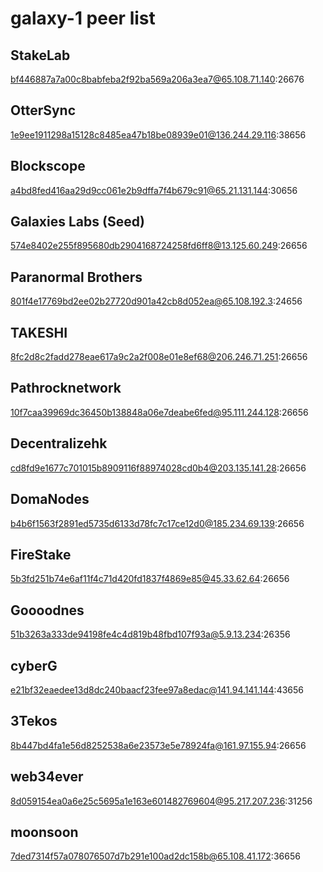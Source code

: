 # galaxy-1 peer list


## StakeLab

bf446887a7a00c8babfeba2f92ba569a206a3ea7@65.108.71.140:26676

## OtterSync

1e9ee1911298a15128c8485ea47b18be08939e01@136.244.29.116:38656

## Blockscope

a4bd8fed416aa29d9cc061e2b9dffa7f4b679c91@65.21.131.144:30656

## Galaxies Labs (Seed)

574e8402e255f895680db2904168724258fd6ff8@13.125.60.249:26656

## Paranormal Brothers

801f4e17769bd2ee02b27720d901a42cb8d052ea@65.108.192.3:24656

## TAKESHI

8fc2d8c2fadd278eae617a9c2a2f008e01e8ef68@206.246.71.251:26656

## Pathrocknetwork

10f7caa39969dc36450b138848a06e7deabe6fed@95.111.244.128:26656

## Decentralizehk

cd8fd9e1677c701015b8909116f88974028cd0b4@203.135.141.28:26656

## DomaNodes

b4b6f1563f2891ed5735d6133d78fc7c17ce12d0@185.234.69.139:26656

## FireStake

5b3fd251b74e6af11f4c71d420fd1837f4869e85@45.33.62.64:26656

## Goooodnes

51b3263a333de94198fe4c4d819b48fbd107f93a@5.9.13.234:26356

## cyberG

e21bf32eaedee13d8dc240baacf23fee97a8edac@141.94.141.144:43656

## 3Tekos

8b447bd4fa1e56d8252538a6e23573e5e78924fa@161.97.155.94:26656

## web34ever

8d059154ea0a6e25c5695a1e163e601482769604@95.217.207.236:31256


## moonsoon

7ded7314f57a078076507d7b291e100ad2dc158b@65.108.41.172:36656

